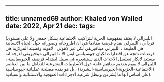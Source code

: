 
---
title: unnamed69
author: Khaled von Walled
date: 2022, Apr 21
dec:
tags:
---
(الليبرالي لا يعتقد بمفهومية الحرية للتراكيب الاجتماعية بشكل جمعي ولا على مستوى فرداني ، الليبرالي يقدم فرضية مفادها هي ان اطروحاته وتصوراته حول الحياة الانسانية هي الطبيعة ، الليبرالي ميتافيزيقي لكن غير لاهوتي ، لاهوته وقضيته المركزية هي فرضيات ناتجة عن اقتدارات لكيان جيوسياسي ليس الا ، الليبرالي ميتافيزيقي لدرجة انه مستعد لانكار تسلسل الاحداث الذي يستشعره في سبيل استدام فرضيته الجيوسياسية ، الليبرالي لا يقوم بتقديم مفاهيم عامة حول الاسلوبيات المشرعنة للتفاعل ما بين العناصر (الاجتماعية-الحزبوية-الجيوسياسية-البشرية) ، بل هو يقدم مصلحة عملياتية جيوسياسية على اساس انها ما يُشرعن ويبطل شرعية الاجراءات المنهجية والاستثنائية والسيادية).


